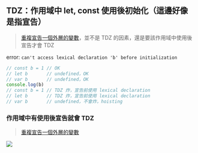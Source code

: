 ## TDZ：作用域中 let, const 使用後初始化（這邊好像是指宣告）
>[重複宣告一個外層的變數](重複宣告一個外層的變數.md)，並不是 TDZ 的因素，還是要該作用域中使用後宣告才會 TDZ

error: `can't access lexical declaration 'b' before initialization`
```js
// const b = 1 // OK
// let b       // undefined，OK
// var b       // undefined，OK 
console.log(b) 
// const b = 1 // TDZ 炸，宣告前使用 lexical declaration
// let b       // TDZ 炸，宣告前使用 lexical declaration
// var b       // undefined，不會炸，hoisting

```


### 作用域中有使用後宣告就會 TDZ
>[重複宣告一個外層的變數](重複宣告一個外層的變數.md)

![](重複宣告一個外層的變數.md#^18992d)